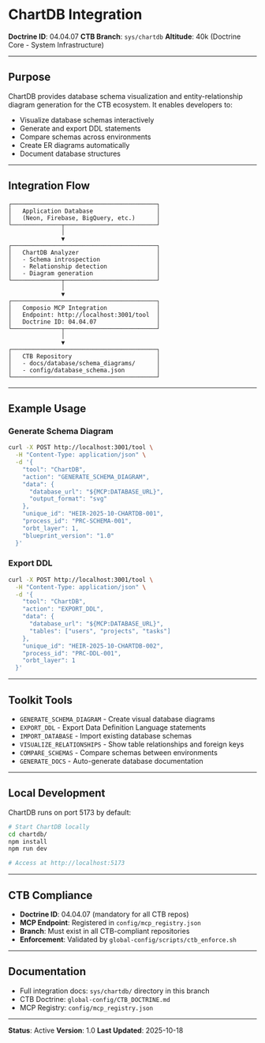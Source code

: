 <!--
─────────────────────────────────────────────
📁 CTB Classification Metadata
─────────────────────────────────────────────
CTB Branch: sys/chartdb
Barton ID: 04.04.07
Unique ID: CTB-15766AF3
Blueprint Hash:
Last Updated: 2025-10-23
Enforcement: None
─────────────────────────────────────────────
-->

# ChartDB Integration

**Doctrine ID**: 04.04.07
**CTB Branch**: `sys/chartdb`
**Altitude**: 40k (Doctrine Core - System Infrastructure)

---

## Purpose

ChartDB provides database schema visualization and entity-relationship diagram generation for the CTB ecosystem. It enables developers to:

- Visualize database schemas interactively
- Generate and export DDL statements
- Compare schemas across environments
- Create ER diagrams automatically
- Document database structures

---

## Integration Flow

```
┌─────────────────────────────────────────┐
│   Application Database                  │
│   (Neon, Firebase, BigQuery, etc.)      │
└──────────────┬──────────────────────────┘
               │
               ▼
┌─────────────────────────────────────────┐
│   ChartDB Analyzer                      │
│   - Schema introspection                │
│   - Relationship detection              │
│   - Diagram generation                  │
└──────────────┬──────────────────────────┘
               │
               ▼
┌─────────────────────────────────────────┐
│   Composio MCP Integration              │
│   Endpoint: http://localhost:3001/tool  │
│   Doctrine ID: 04.04.07                 │
└──────────────┬──────────────────────────┘
               │
               ▼
┌─────────────────────────────────────────┐
│   CTB Repository                        │
│   - docs/database/schema_diagrams/      │
│   - config/database_schema.json         │
└─────────────────────────────────────────┘
```

---

## Example Usage

### Generate Schema Diagram

```bash
curl -X POST http://localhost:3001/tool \
  -H "Content-Type: application/json" \
  -d '{
    "tool": "ChartDB",
    "action": "GENERATE_SCHEMA_DIAGRAM",
    "data": {
      "database_url": "${MCP:DATABASE_URL}",
      "output_format": "svg"
    },
    "unique_id": "HEIR-2025-10-CHARTDB-001",
    "process_id": "PRC-SCHEMA-001",
    "orbt_layer": 1,
    "blueprint_version": "1.0"
  }'
```

### Export DDL

```bash
curl -X POST http://localhost:3001/tool \
  -H "Content-Type: application/json" \
  -d '{
    "tool": "ChartDB",
    "action": "EXPORT_DDL",
    "data": {
      "database_url": "${MCP:DATABASE_URL}",
      "tables": ["users", "projects", "tasks"]
    },
    "unique_id": "HEIR-2025-10-CHARTDB-002",
    "process_id": "PRC-DDL-001",
    "orbt_layer": 1
  }'
```

---

## Toolkit Tools

- `GENERATE_SCHEMA_DIAGRAM` - Create visual database diagrams
- `EXPORT_DDL` - Export Data Definition Language statements
- `IMPORT_DATABASE` - Import existing database schemas
- `VISUALIZE_RELATIONSHIPS` - Show table relationships and foreign keys
- `COMPARE_SCHEMAS` - Compare schemas between environments
- `GENERATE_DOCS` - Auto-generate database documentation

---

## Local Development

ChartDB runs on port 5173 by default:

```bash
# Start ChartDB locally
cd chartdb/
npm install
npm run dev

# Access at http://localhost:5173
```

---

## CTB Compliance

- **Doctrine ID**: 04.04.07 (mandatory for all CTB repos)
- **MCP Endpoint**: Registered in `config/mcp_registry.json`
- **Branch**: Must exist in all CTB-compliant repositories
- **Enforcement**: Validated by `global-config/scripts/ctb_enforce.sh`

---

## Documentation

- Full integration docs: `sys/chartdb/` directory in this branch
- CTB Doctrine: `global-config/CTB_DOCTRINE.md`
- MCP Registry: `config/mcp_registry.json`

---

**Status**: Active
**Version**: 1.0
**Last Updated**: 2025-10-18
